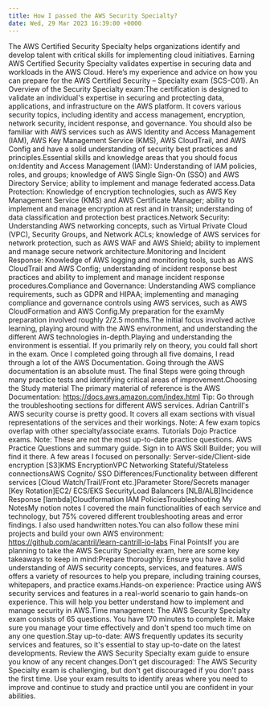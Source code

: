 ```yaml
---
title: How I passed the AWS Security Specialty?
date: Wed, 29 Mar 2023 16:39:00 +0000
---
```

The AWS Certified Security Specialty helps organizations identify and develop talent with critical skills for implementing cloud initiatives. Earning AWS Certified Security Specialty validates expertise in securing data and workloads in the AWS Cloud. Here’s my experience and advice on how you can prepare for the AWS Certified Security – Specialty exam (SCS-C01). An Overview of the Security Specialty exam:The certification is designed to validate an individual's expertise in securing and protecting data, applications, and infrastructure on the AWS platform. It covers various security topics, including identity and access management, encryption, network security, incident response, and governance. You should also be familiar with AWS services such as AWS Identity and Access Management (IAM), AWS Key Management Service (KMS), AWS CloudTrail, and AWS Config and have a solid understanding of security best practices and principles.Essential skills and knowledge areas that you should focus on:Identity and Access Management (IAM): Understanding of IAM policies, roles, and groups; knowledge of AWS Single Sign-On (SSO) and AWS Directory Service; ability to implement and manage federated access.Data Protection: Knowledge of encryption technologies, such as AWS Key Management Service (KMS) and AWS Certificate Manager; ability to implement and manage encryption at rest and in transit; understanding of data classification and protection best practices.Network Security: Understanding AWS networking concepts, such as Virtual Private Cloud (VPC), Security Groups, and Network ACLs; knowledge of AWS services for network protection, such as AWS WAF and AWS Shield; ability to implement and manage secure network architecture.Monitoring and Incident Response: Knowledge of AWS logging and monitoring tools, such as AWS CloudTrail and AWS Config; understanding of incident response best practices and ability to implement and manage incident response procedures.Compliance and Governance: Understanding AWS compliance requirements, such as GDPR and HIPAA; implementing and managing compliance and governance controls using AWS services, such as AWS CloudFormation and AWS Config.My preparation for the examMy preparation involved roughly 2/2.5 months.The initial focus involved active learning, playing around with the AWS environment, and understanding the different AWS technologies in-depth.Playing and understanding the environment is essential. If you primarily rely on theory, you could fall short in the exam. Once I completed going through all five domains, I read through a lot of the AWS Documentation. Going through the AWS documentation is an absolute must.  The final Steps were going through many practice tests and identifying critical areas of improvement.Choosing the Study material The primary material of reference is the AWS Documentation: https://docs.aws.amazon.com/index.html Tip: Go through the troubleshooting sections for different AWS services. Adrian Cantrill's AWS security course is pretty good. It covers all exam sections with visual representations of the services and their workings. Note: A few exam topics overlap with other specialty/associate exams. Tutorials Dojo Practice exams. Note: These are not the most up-to-date practice questions. AWS Practice Questions and summary guide. Sign in to AWS Skill Builder; you will find it there. A few areas I focused on personally: Server-side/Client-side encryption [S3]KMS EncryptionVPC Networking Stateful/Stateless connectionsAWS Cognito/ SSO Differences/Functionality between different services [Cloud Watch/Trail/Front etc.]Parameter Store/Secrets manager [Key Rotation]EC2/ ECS/EKS SecurityLoad Balancers [NLB/ALB]Incidence Response [lambda]Cloudformation IAM PoliciesTroubleshooting My NotesMy notion notes I covered the main functionalities of each service and technology, but 75% covered different troubleshooting areas and error findings. I also used handwritten notes.You can also follow these mini projects and build your own AWS environment: https://github.com/acantril/learn-cantrill-io-labs Final PointsIf you are planning to take the AWS Security Specialty exam, here are some key takeaways to keep in mind:Prepare thoroughly: Ensure you have a solid understanding of AWS security concepts, services, and features. AWS offers a variety of resources to help you prepare, including training courses, whitepapers, and practice exams.Hands-on experience: Practice using AWS security services and features in a real-world scenario to gain hands-on experience. This will help you better understand how to implement and manage security in AWS.Time management: The AWS Security Specialty exam consists of 65 questions. You have 170 minutes to complete it. Make sure you manage your time effectively and don't spend too much time on any one question.Stay up-to-date: AWS frequently updates its security services and features, so it's essential to stay up-to-date on the latest developments. Review the AWS Security Specialty exam guide to ensure you know of any recent changes.Don't get discouraged: The AWS Security Specialty exam is challenging, but don't get discouraged if you don't pass the first time. Use your exam results to identify areas where you need to improve and continue to study and practice until you are confident in your abilities.
